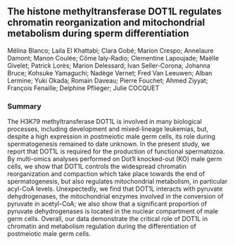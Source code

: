 ## The histone methyltransferase DOT1L regulates chromatin reorganization and mitochondrial metabolism during sperm differentiation
Mélina Blanco; Laila El Khattabi; Clara Gobé; Marion Crespo; Annelaure Damont; Manon Coulée; Côme Ialy-Radio; Clementine Lapoujade; Maëlle Givelet; Patrick Lorès; Marion Delessard; Ivan Seller-Corona; Johanna Bruce; Kohsuke Yamaguchi; Nadège Vernet; Fred Van Leeuwen; Alban Lermine; Yuki Okada; Romain Daveau; Pierre Fouchet; Ahmed Ziyyat; François Fenaille; Delphine Pflieger; Julie COCQUET

### Summary
The H3K79 methyltransferase DOT1L is involved in many biological processes, including development and mixed-lineage leukemias, but, despite a high expression in postmeiotic male germ cells, its role during spermatogenesis remained to date unknown. In the present study, we report that DOT1L is required for the production of functional spermatozoa. By multi-omics analyses performed on Dot1l knocked-out (KO) male germ cells, we show that DOT1L controls the widespread chromatin reorganization and compaction which take place towards the end of spermatogenesis, but also regulates mitochondrial metabolism, in particular acyl-CoA levels. Unexpectedly, we find that DOT1L interacts with pyruvate dehydrogenases, the mitochondrial enzymes involved in the conversion of pyruvate in acetyl-CoA; we also show that a significant proportion of pyruvate dehydrogenases is located in the nuclear compartment of male germ cells. Overall, our data demonstrate the critical role of DOT1L in chromatin and metabolism regulation during the differentiation of postmeiotic male germ cells.
